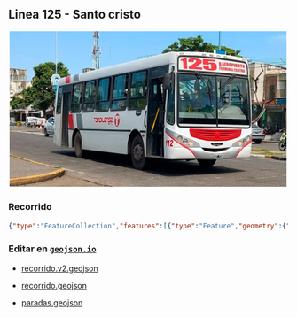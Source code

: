 ## Linea 125 - Santo cristo

<p align="center"><img src="../img/landscape.webp" width="500px" /></p>

### Recorrido

```geojson
{"type":"FeatureCollection","features":[{"type":"Feature","geometry":{"type":"LineString","coordinates":[[-65.193061,-26.835448],[-65.192981,-26.837273],[-65.193406,-26.837322],[-65.193962,-26.837227],[-65.1941,-26.837209],[-65.195518,-26.836935],[-65.195098,-26.835178],[-65.194464,-26.833459],[-65.193575,-26.833249],[-65.193119,-26.83331],[-65.192943,-26.833339],[-65.190989,-26.833764],[-65.189025,-26.834154],[-65.18699,-26.834569],[-65.185003,-26.83495],[-65.182991,-26.835366],[-65.180956,-26.835765],[-65.178899,-26.836151],[-65.176855,-26.836546],[-65.174801,-26.836938],[-65.172784,-26.837343],[-65.170806,-26.837739],[-65.169724,-26.838058],[-65.16777,-26.838351],[-65.165765,-26.838747],[-65.163749,-26.839144],[-65.16339,-26.839076],[-65.163461,-26.838924],[-65.163518,-26.838352],[-65.163111,-26.836968],[-65.162992,-26.836981],[-65.161036,-26.837365],[-65.159456,-26.837746],[-65.15946,-26.837825],[-65.159839,-26.839535],[-65.16024,-26.841332],[-65.160521,-26.84262],[-65.16048,-26.84297],[-65.160311,-26.843026],[-65.15943,-26.84334],[-65.159655,-26.845043],[-65.159016,-26.846789],[-65.15823,-26.847589],[-65.156886,-26.848152],[-65.156514,-26.848369],[-65.154568,-26.848731],[-65.154071,-26.848689],[-65.153685,-26.846909],[-65.153291,-26.845088],[-65.152844,-26.843337],[-65.152452,-26.84266],[-65.150481,-26.842891],[-65.148422,-26.843098],[-65.146324,-26.843497],[-65.144338,-26.843886],[-65.142358,-26.844257],[-65.140349,-26.844637],[-65.138269,-26.845035],[-65.136117,-26.845457],[-65.133954,-26.845895],[-65.131896,-26.846302],[-65.131677,-26.84643],[-65.131712,-26.846619],[-65.132108,-26.848349],[-65.131896,-26.84854],[-65.12998,-26.8489],[-65.128189,-26.849261],[-65.12801,-26.849297],[-65.127887,-26.849322],[-65.127009,-26.849708],[-65.126989,-26.849729],[-65.126985,-26.849731],[-65.12695032865349,-26.849749183884388],[-65.127189,-26.849506],[-65.129128,-26.849081],[-65.130434,-26.848941],[-65.130449,-26.849029],[-65.130943,-26.850735],[-65.131088,-26.850768],[-65.131294,-26.850703],[-65.132505,-26.850315],[-65.132067,-26.848596],[-65.132026,-26.84834],[-65.131613,-26.846556],[-65.131433,-26.846369],[-65.129866,-26.846583],[-65.129925,-26.846512],[-65.130029,-26.846491],[-65.132021,-26.846159],[-65.134098,-26.84574],[-65.136074,-26.845364],[-65.138184,-26.844954],[-65.140222,-26.844566],[-65.142279,-26.844177],[-65.144252,-26.843807],[-65.14627,-26.843424],[-65.148309,-26.843033],[-65.150331,-26.842653],[-65.152344,-26.842509],[-65.152651,-26.842608],[-65.153102,-26.844322],[-65.153525,-26.84612],[-65.153909,-26.847944],[-65.154171,-26.848765],[-65.15427,-26.84875],[-65.15621,-26.848404],[-65.157672,-26.847671],[-65.158509,-26.847461],[-65.159414,-26.845924],[-65.159516,-26.844141],[-65.159166,-26.842354],[-65.158913,-26.841283],[-65.159003,-26.841024],[-65.159108,-26.841005],[-65.160059,-26.840743],[-65.160029,-26.84067],[-65.159632,-26.838923],[-65.159528,-26.837616],[-65.159744,-26.837568],[-65.16165,-26.837185],[-65.16316,-26.837069],[-65.163493,-26.838756],[-65.163543,-26.839129],[-65.165435,-26.838777],[-65.165644,-26.838899],[-65.165816,-26.83957],[-65.165879,-26.83981],[-65.166001,-26.839847],[-65.167964,-26.839501],[-65.168219,-26.839295],[-65.16836,-26.838749],[-65.168301,-26.838182],[-65.168373,-26.838168],[-65.170015,-26.83786],[-65.17032,-26.837817],[-65.172227,-26.837427],[-65.174303,-26.837007],[-65.176277,-26.836586],[-65.178242,-26.836176],[-65.180219,-26.835798],[-65.182199,-26.835384],[-65.184217,-26.834975],[-65.186256,-26.834555],[-65.18835,-26.834169],[-65.190331,-26.833756],[-65.192339,-26.833354],[-65.193511,-26.833138],[-65.194363,-26.832752],[-65.194525,-26.832858],[-65.194772,-26.833254],[-65.195184,-26.83497],[-65.195623,-26.836793],[-65.195852,-26.837282],[-65.195941,-26.837256],[-65.197787,-26.836809],[-65.198196,-26.836837],[-65.198185,-26.836912],[-65.198655,-26.838657],[-65.198955,-26.83937],[-65.199074,-26.839357],[-65.201044,-26.838936],[-65.203037,-26.838462],[-65.205015,-26.838049],[-65.20705,-26.837653],[-65.209021,-26.837207],[-65.210676,-26.836762],[-65.210942,-26.836719],[-65.212884,-26.836304],[-65.21384,-26.836132],[-65.214032,-26.836043],[-65.214048,-26.835965],[-65.213994,-26.835801],[-65.213606,-26.834109],[-65.213174,-26.832318],[-65.212795,-26.830858],[-65.212376,-26.829142],[-65.21193,-26.827358],[-65.211794,-26.826803],[-65.211284,-26.825056],[-65.210835,-26.82325],[-65.210679,-26.822763],[-65.210254,-26.821273],[-65.210161,-26.821283],[-65.209988,-26.821366],[-65.208886,-26.821591],[-65.208639,-26.821633],[-65.206695,-26.822031],[-65.205386,-26.822326],[-65.205313,-26.822346],[-65.204163,-26.822313],[-65.203962,-26.822408],[-65.20227,-26.823072],[-65.200257,-26.823386],[-65.198195,-26.823689],[-65.196213,-26.82408],[-65.195202,-26.824332],[-65.195253,-26.824448],[-65.195444,-26.825391],[-65.19588,-26.827082],[-65.196287,-26.828909],[-65.196708,-26.830698],[-65.197,-26.831827],[-65.197021,-26.832444],[-65.196606,-26.832578],[-65.194919,-26.832899],[-65.194722,-26.832936],[-65.194505,-26.83313],[-65.194174,-26.833324],[-65.193045,-26.833672],[-65.193081,-26.835434]]},"properties":{"name":"Linea 125 - San Cristo"}}]}
```

### Editar en [`geojson.io`](https://geojson.io/#map=11/-26.8139/-65.2008)

- [recorrido.v2.geojson](https://geojson.io/#data=data:text/x-url,https%3A%2F%2Fraw.githubusercontent.com%2FFrancoJavierGadea%2FTucuman-colectivos%2Frefs%2Fheads%2Fmain%2Fpublic%2Fdata%2Finterurbano%2F125%2Fsanto-cristo%2Frecorrido.v2.geojson)

- [recorrido.geojson](https://geojson.io/#data=data:text/x-url,https%3A%2F%2Fraw.githubusercontent.com%2FFrancoJavierGadea%2FTucuman-colectivos%2Frefs%2Fheads%2Fmain%2Fpublic%2Fdata%2Finterurbano%2F125%2Fsanto-cristo%2Frecorrido.geojson)

- [paradas.geojson](https://geojson.io/#data=data:text/x-url,https%3A%2F%2Fraw.githubusercontent.com%2FFrancoJavierGadea%2FTucuman-colectivos%2Frefs%2Fheads%2Fmain%2Fpublic%2Fdata%2Finterurbano%2F125%2Fsanto-cristo%2Fparadas.geojson)
